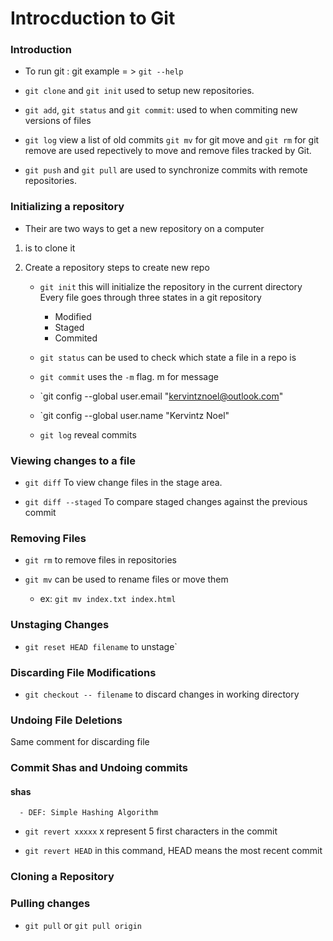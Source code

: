# Introcduction to Git

### Introduction

- To run git : git example = > `git --help`

- `git clone` and `git init` used to setup new repositories.

- `git add`, `git status` and `git commit`: used to when commiting new versions of files

- `git log` view a list of old commits
`git mv` for git move and `git rm` for git remove are used repectively to move and remove files tracked by Git.

- `git push` and `git pull` are used to synchronize commits with remote repositories.

### Initializing a repository

- Their are two ways to get a new repository on a computer

1. is to clone it
    
2. Create a repository 
  steps to create new repo
    - `git init`
      this will initialize the repository in the current directory
      Every file goes through three states in a git repository
        - Modified
        - Staged
        - Commited
    - `git status` can be used to check which state a file in a repo is
    
    - `git commit` uses the `-m` flag. m for message
    
    - `git config --global user.email "kervintznoel@outlook.com"
    
    - `git config --global user.name "Kervintz Noel"
    
    - `git log` reveal commits
    
### Viewing changes to a file

  - `git diff` To view change files in the stage area.
  
  - `git diff --staged` To compare staged changes against the previous commit
  
### Removing Files

- `git rm` to remove files in repositories

- `git mv` can be used to rename files or move them
    - ex: `git mv index.txt index.html`
    
### Unstaging Changes

- `git reset HEAD filename` to unstage`

### Discarding File Modifications

- `git checkout -- filename` to discard changes in working directory

### Undoing File Deletions

 Same comment for discarding file
 
### Commit Shas and Undoing commits

  #### shas
      - DEF: Simple Hashing Algorithm
      
 - `git revert xxxxx` x represent 5 first characters in the commit
 
 - `git revert HEAD` in this command, HEAD means the most recent commit
 
### Cloning a Repository



### Pulling changes

- `git pull` or `git pull origin`







